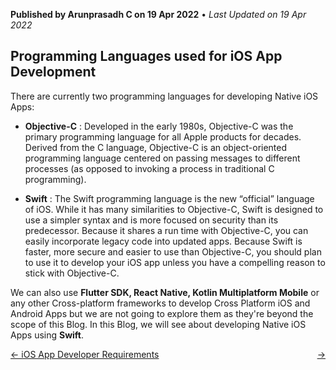 **Published by Arunprasadh C on 19 Apr 2022** • *Last Updated on 19 Apr 2022*

## Programming Languages used for iOS App Development

There are currently two programming languages for developing Native iOS Apps:

- **Objective-C** : Developed in the early 1980s, Objective-C was the primary programming language for all Apple products for decades. Derived from the C language, Objective-C is an object-oriented programming language centered on passing messages to different processes (as opposed to invoking a process in traditional C programming).

- **Swift** : The Swift programming language is the new “official” language of iOS. While it has many similarities to Objective-C, Swift is designed to use a simpler syntax and is more focused on security than its predecessor. Because it shares a run time with Objective-C, you can easily incorporate legacy code into updated apps. Because Swift is faster, more secure and easier to use than Objective-C, you should plan to use it to develop your iOS app unless you have a compelling reason to stick with Objective-C.

We can also use **Flutter SDK, React Native, Kotlin Multiplatform Mobile** or any other Cross-platform frameworks to develop Cross Platform iOS and Android Apps but we are not going to explore them as they're beyond the scope of this Blog. In this Blog, we will see about developing Native iOS Apps using **Swift**. 

<span style="float: left">
<a href="https://techinessoverloaded.github.io/iOSAppDevBasics/appdevreq.html">&larr; iOS App Developer Requirements</a>
</span>
<span style="float: right">
<a href="https://techinessoverloaded.github.io/iOSAppDevBasics/appdevreq.html"> &rarr;</a>
</span>
